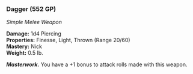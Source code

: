 ### Dagger (552 GP)
*Simple Melee Weapon*  

**Damage:** 1d4 Piercing  
**Properties:** Finesse, Light, Thrown (Range 20/60)  
**Mastery:** Nick  
**Weight:** 0.5 lb.

***Masterwork.*** You have a +1 bonus to attack rolls made with this weapon.